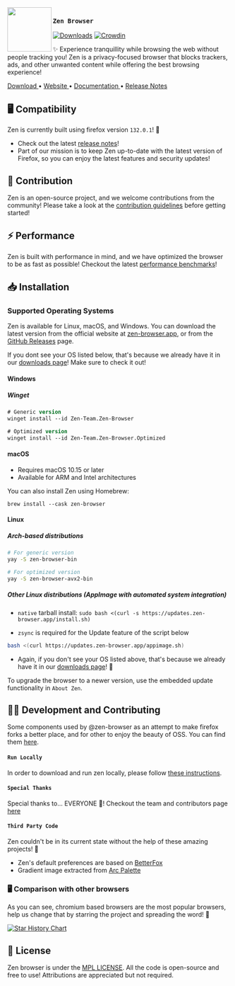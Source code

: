 <img src="./docs/assets/zen-black.svg" width="100px" align="left">

### `Zen Browser`

[![Downloads](https://img.shields.io/github/downloads/zen-browser/desktop/total.svg)](https://github.com/zen-browser/desktop/releases)
[![Crowdin](https://badges.crowdin.net/zen-browser/localized.svg)](https://crowdin.com/project/zen-browser)


✨ Experience tranquillity while browsing the web without people tracking you! Zen is a privacy-focused browser that blocks trackers, ads, and other unwanted content while offering the best browsing experience!

<div flex="true">
  <a href="https://zen-browser.app/download">
    Download
  </a>
  •
  <a href="https://zen-browser.app">
    Website
  </a>
  •
  <a href="https://docs.zen-browser.app">
    Documentation
  </a>
  •
  <a href="https://zen-browser.app/release-notes/latest">
    Release Notes
  </a>
</div>

## 🖥️ Compatibility

Zen is currently built using firefox version `132.0.1`! 🚀

- Check out the latest [release notes](https://zen-browser.app/release-notes)!
- Part of our mission is to keep Zen up-to-date with the latest version of Firefox, so you can enjoy the latest features and security updates!

## 🤝 Contribution

Zen is an open-source project, and we welcome contributions from the community! Please take a look at the [contribution guidelines](./docs/contribute.md) before getting started!

## ⚡ Performance

Zen is built with performance in mind, and we have optimized the browser to be as fast as possible! Checkout the latest [performance benchmarks](https://docs.zen-browser.app/benchmarks)!

## 📥 Installation

### Supported Operating Systems

Zen is available for Linux, macOS, and Windows. You can download the latest version from the official website at [zen-browser.app](https://zen-browser.app/download), or from the [GitHub Releases](https://github.com/zen-browser/desktop/releases) page.

If you dont see your OS listed below, that's because we already have it in our [downloads page](https://zen-browser.app/download)! Make sure to check it out!

#### Windows

##### Winget

```ps
# Generic version
winget install --id Zen-Team.Zen-Browser

# Optimized version
winget install --id Zen-Team.Zen-Browser.Optimized
```

#### macOS

- Requires macOS 10.15 or later
- Available for ARM and Intel architectures

You can also install Zen using Homebrew:

```
brew install --cask zen-browser
```

#### Linux

##### Arch-based distributions

```sh
# For generic version
yay -S zen-browser-bin

# For optimized version
yay -S zen-browser-avx2-bin
```

##### Other Linux distributions (AppImage with automated system integration)

- `native` tarball install:
```sudo bash <(curl -s https://updates.zen-browser.app/install.sh)```

- `zsync` is required for the Update feature of the script below

```sh
bash <(curl https://updates.zen-browser.app/appimage.sh)
```

* Again, if you don't see your OS listed above, that's because we already have it in our [downloads page](https://zen-browser.app/download)! 🔄

To upgrade the browser to a newer version, use the embedded update functionality in `About Zen`.

## 👨‍💻 Development and Contributing

Some components used by @zen-browser as an attempt to make firefox forks a better place, and for other to enjoy the beauty of OSS. You can find them [here](https://github.com/zen-browser/desktop/tree/dev/src/browser/base/zen-components).

#### `Run Locally`

In order to download and run zen locally, please follow [these instructions](https://docs.zen-browser.app/contribute/desktop).

#### `Special Thanks`

Special thanks to... EVERYONE 🎉! Checkout the team and contributors page [here](https://zen-browser.app/about)

#### `Third Party Code`

Zen couldn't be in its current state without the help of these amazing projects! 🙏

- Zen's default preferences are based on [BetterFox](https://github.com/yokoffing/Betterfox)
- Gradient image extracted from [Arc Palette](https://github.com/neurokitti/Arc_Palette)

### 🖥️ Comparison with other browsers

As you can see, chromium based browsers are the most popular browsers, help us change that by starring the project and spreading the word! 🌟

<a href="https://star-history.com/#zen-browser/desktop&Date">
 <picture>
   <source media="(prefers-color-scheme: dark)" srcset="https://api.star-history.com/svg?repos=zen-browser/desktop,chromium/chromium,brave/brave-browser&type=Date&theme=dark" />
   <source media="(prefers-color-scheme: light)" srcset="https://api.star-history.com/svg?repos=zen-browser/desktop,chromium/chromium,brave/brave-browser&type=Date" />
   <img alt="Star History Chart" src="https://api.star-history.com/svg?repos=chromium/chromium,zen-browser/desktop,brave/brave-browser&type=Date" />
 </picture>
</a>

## 📄 License

Zen browser is under the [MPL LICENSE](./LICENSE). All the code is open-source and free to use! Attributions are appreciated but not required.
